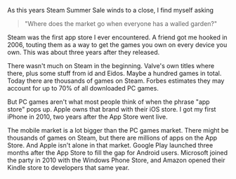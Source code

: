 <!--
title: Surviving in the post app store economy
created: 28 June 2014 - 7:45 am
updated: 1 July 2014 - 6:52 am
publish: 1 July 2014
slug: walled-gardens
tags: marketing
-->


As this years Steam Summer Sale winds to a close, I find myself asking

> "Where does the market go when everyone has a walled garden?"

Steam was the first app store I ever encountered. A friend got me hooked in
2006, touting them as a way to get the games you own on every device you own.
This was about three years after they released.

There wasn't much on Steam in the beginning. Valve's own titles where there,
plus some stuff from id and Eidos. Maybe a hundred games in total. Today there
are thousands of games on Steam. Forbes estimates they may account for up to
70% of all downloaded PC games.

But PC games aren't what most people think of when the phrase "app store" pops
up. Apple owns that brand with their iOS store. I got my first iPhone in 2010,
two years after the App Store went live.

The mobile market is a lot bigger than the PC games market. There might be
thousands of games on Steam, but there are millions of apps on the App Store.
And Apple isn't alone in that market. Google Play launched three months after
the App Store to fill the gap for Android users. Microsoft joined the party
in 2010 with the Windows Phone Store, and Amazon opened their Kindle store to
developers that same year.
